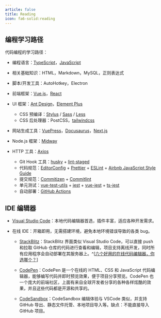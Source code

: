 ```yaml
---
article: false
title: Reading
icon: fa6-solid:reading
---
```


## 编程学习路径

代码编程的学习路径：

- 编程语言：[TypeScript](https://www.typescriptlang.org/zh/)，[JavaScript](https://developer.mozilla.org/zh-CN/docs/Web/JavaScript)
- 相关基础知识：HTML，Markdown，MySQL，正则表达式
- 脚本/开发工具：AutoHotkey，Electron

- 前端框架：[Vue.js](https://cn.vuejs.org/)，[React](https://zh-hans.react.dev/)
- UI 框架：[Ant Design](https://ant-design.antgroup.com/index-cn)，[Element Plus](https://element-plus.gitee.io/zh-CN/guide/quickstart.html)
  - CSS 预编译：[Stylus](https://stylus-lang.com/) / [Sass](https://sass.bootcss.com/documentation) / [Less](https://lesscss.cn/)
  - CSS 后处理器：PostCSS，[tailwindcss](https://www.tailwindcss.cn/docs)
- 网站生成工具：[VuePress](https://v2.vuepress.vuejs.org/zh/guide/getting-started.html)，[Docusaurus](https://docusaurus.io/zh-CN/docs)，[Next.js](https://nextjs.org/docs)

- Node.js 框架：[Midway](https://www.midwayjs.org/docs/intro)
- HTTP 工具：[Axios](https://axios-http.com/)
  - Git Hook 工具：[husky](https://typicode.github.io/husky/#/) + [lint-staged](https://github.com/okonet/lint-staged)
  - 代码规范：[EditorConfig](https://editorconfig.org/) + [Prettier](https://prettier.io/) + [ESLint](https://eslint.org/) + [Airbnb JavaScript Style Guide](https://github.com/airbnb/javascript#translation)
  - 提交规范：[Commitizen](https://commitizen.github.io/cz-cli/) + [Commitlint](https://commitlint.js.org/#/)
  - 单元测试：[vue-test-utils](https://next.vue-test-utils.vuejs.org/) + [jest](https://jestjs.io/) + [vue-jest](https://github.com/vuejs/vue-jest) + [ts-jest](https://kulshekhar.github.io/ts-jest/)
  - 自动部署：[GitHub Actions](https://docs.github.com/cn/actions/learn-github-actions)

## IDE 编辑器

- [Visual Studio Code](https://newzone.top/apps/tutorials/vscode.html)：本地代码编辑器首选，插件丰富，适应各种开发需求。

- 在线 IDE：开箱即用，无需搭建环境，避免本地环境错误导致的各类 bug。

  - [StackBlitz](https://stackblitz.com/)：StackBlitz 界面类似 Visual Studio Code，可以直接 push 和拉取 GitHub 仓库的代码进行查看和编辑，项目支持离线开发，同时所有应用程序会自动部署在其服务器上。^[[六个好用的在线代码编辑器，你选哪个？](https://www.51cto.com/article/718302.html)]

  - [CodePen](https://codepen.io/pen/)：CodePen 是一个在线的 HTML、CSS 和 JavaScript 代码编辑器，能够编写代码并即时预览效果，便于项目分享预览。CodePen 也一个庞大的前端社区，上面有来自全球开发者分享的各种各样炫酷的效果，并且这些代码都是开源和共享的。

  - [CodeSandbox](https://codesandbox.io/s/)：CodeSandbox 编辑体验与 VSCode 类似，并支持 GitHub 导出、静态文件托管、本地项目导入等。缺点：不能直接导入 GitHub 项目。
